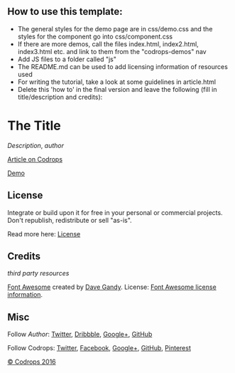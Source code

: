 ## How to use this template:

- The general styles for the demo page are in css/demo.css and the styles for the component go into css/component.css
- If there are more demos, call the files index.html, index2.html, index3.html etc. and link to them from the "codrops-demos" nav
- Add JS files to a folder called "js"
- The README.md can be used to add licensing information of resources used
- For writing the tutorial, take a look at some guidelines in article.html
- Delete this 'how to' in the final version and leave the following (fill in title/description and credits):


# The Title

*Description*, *author*

[Article on Codrops]()

[Demo]()

## License

Integrate or build upon it for free in your personal or commercial projects. Don't republish, redistribute or sell "as-is". 

Read more here: [License](http://tympanus.net/codrops/licensing/)

## Credits

*third party resources*

[Font Awesome](https://fortawesome.github.io/Font-Awesome/) created by [Dave Gandy](https://twitter.com/davegandy). License: [Font Awesome license information](http://fontawesome.io/license).

## Misc

Follow *Author*: [Twitter](), [Dribbble](), [Google+](), [GitHub]() 

Follow Codrops: [Twitter](http://www.twitter.com/codrops), [Facebook](http://www.facebook.com/pages/Codrops/159107397912), [Google+](https://plus.google.com/101095823814290637419), [GitHub](https://github.com/codrops), [Pinterest](http://www.pinterest.com/codrops/)

[© Codrops 2016](http://www.codrops.com)





